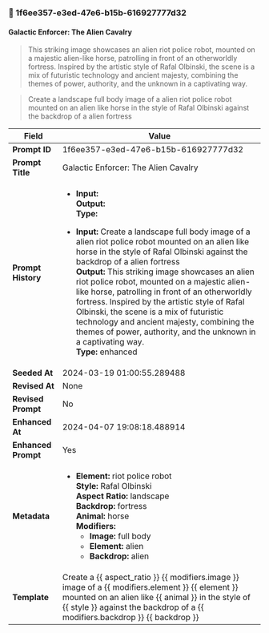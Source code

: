 

### 📜 1f6ee357-e3ed-47e6-b15b-616927777d32

#### Galactic Enforcer: The Alien Cavalry

> This striking image showcases an alien riot police robot, mounted on a majestic alien-like horse, patrolling in front of an otherworldly fortress. Inspired by the artistic style of Rafal Olbinski, the scene is a mix of futuristic technology and ancient majesty, combining the themes of power, authority, and the unknown in a captivating way.

> Create a landscape full body image of a alien riot police robot mounted on an alien like horse in the style of Rafal Olbinski against the backdrop of a alien fortress

| Field          | Value                                                                                                                                                                      |
|----------------|----------------------------------------------------------------------------------------------------------------------------------------------------------------------------|
| **Prompt ID**  | 1f6ee357-e3ed-47e6-b15b-616927777d32                                                                                                                                                            |
| **Prompt Title**  | Galactic Enforcer: The Alien Cavalry                                                                                                                                                            |
| **Prompt History** | <ul><li>**Input:**  <br> **Output:**  <br> **Type:** </li></ul><ul><li>**Input:** Create a landscape full body image of a alien riot police robot mounted on an alien like horse in the style of Rafal Olbinski against the backdrop of a alien fortress <br> **Output:** This striking image showcases an alien riot police robot, mounted on a majestic alien-like horse, patrolling in front of an otherworldly fortress. Inspired by the artistic style of Rafal Olbinski, the scene is a mix of futuristic technology and ancient majesty, combining the themes of power, authority, and the unknown in a captivating way. <br> **Type:** enhanced</li></ul> |
| **Seeded At** | 2024-03-19 01:00:55.289488                                                                                                                                                   |
| **Revised At** | None                                                                                                                                                   |
| **Revised Prompt** | No                                                                                                                                                                      |
| **Enhanced At** | 2024-04-07 19:08:18.488914                                                                                                                                                  |
| **Enhanced Prompt** | Yes                                                                                                                                                                    |
| **Metadata**   | <ul><li>**Element:** riot police robot <br> **Style:** Rafal Olbinski <br> **Aspect Ratio:** landscape <br> **Backdrop:** fortress <br> **Animal:** horse <br> **Modifiers:**<ul><li>**Image:** full body</li><li>**Element:** alien</li><li>**Backdrop:** alien</li></ul></li></ul> |
| **Template**   | Create a {{ aspect_ratio }} {{ modifiers.image }} image of a {{ modifiers.element }} {{ element }} mounted on an alien like {{ animal }} in the style of {{ style }} against the backdrop of a {{ modifiers.backdrop }} {{ backdrop }}                                                                                                                                           |


